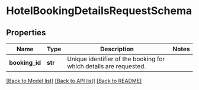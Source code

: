 # HotelBookingDetailsRequestSchema

## Properties
Name | Type | Description | Notes
------------ | ------------- | ------------- | -------------
**booking_id** | **str** | Unique identifier of the booking for which details are requested. | 

[[Back to Model list]](../README.md#documentation-for-models) [[Back to API list]](../README.md#documentation-for-api-endpoints) [[Back to README]](../README.md)

